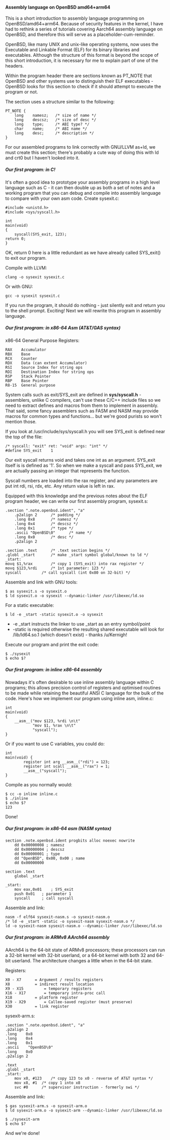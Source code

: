 #### Assembly language on OpenBSD amd64+arm64

This is a short introduction to assembly language programming on OpenBSD/amd64+arm64.  Because of security features in the kernel, I have had to rethink a series of tutorials covering Aarch64 assembly language on OpenBSD, and therefore this will serve as a placeholder-cum-reminder.

OpenBSD, like many UNIX and unix-like operating systems, now uses the Executable and Linkable Format (ELF) for its binary libraries and executables.  Although the structure of this format is beyond the scope of this short introduction, it is necessary for me to explain part of one of the headers.

Within the program header there are sections known as PT_NOTE that OpenBSD and other systems use to distinguish their ELF executables - OpenBSD looks for this section to check if it should attempt to execute the program or not.

The section uses a structure similar to the following:

    PT_NOTE {
    	long	namesz;   /* size of name */
    	long	descsz;   /* size of desc */
    	long	type;     /* ABI type? */
    	char	name;	  /* ABI name */
    	long	desc;	  /* description */
    }

For our assembled programs to link correctly with GNU/LLVM as+ld, we must create this section; there's probably a cute way of doing this with ld and crt0 but I haven't looked into it.

##### Our first program: in C!

It's often a good idea to prototype your assembly programs in a high level language such as C - it can then double up as both a set of notes and a working program that you can debug and compile into assembly language to compare with your own asm code. Create sysexit.c:

    #include <unistd.h>
    #include <sys/syscall.h>

    int
    main(void)
    {
    	syscall(SYS_exit, 123);
	return 0;
    }

OK, return 0 here is a little redundant as we have already called SYS\_exit() to exit our program.

Compile with LLVM:

    clang -o sysexit sysexit.c

Or with GNU:

    gcc -o sysexit sysexit.c

If you run the program, it should do nothing - just silently exit and return you to the shell prompt.  Exciting! Next we will rewrite this program in assembly language.
 
##### Our first program: in x86-64 Asm (AT&T/GAS syntax)

x86-64 General Purpose Registers:

    RAX    Accumulator
    RBX    Base
    RCX    Counter
    RDX    Data (can extent Accumulator)
    RSI    Source Index for string ops
    RDI    Destination Index for string ops
    RSP    Stack Pointer
    RBP    Base Pointer
    R8-15  General purpose 

System calls such as exit/SYS\_exit are defined in **sys/syscall.h** - assemblers, unlike C compilers, can't use these C/C++ include files so we need to extract defines and macros from them to implement in assembly. That said, some fancy assemblers such as FASM and NASM may provide macros for common types and functions... but we're good purists so won't mention those. 

If you look at /usr/include/sys/syscall.h you will see SYS_exit is defined near the top of the file:

    /* syscall: "exit" ret: "void" args: "int" */
    #define SYS_exit	1

Our exit syscall returns void and takes one int as an argument. SYS\_exit itself is is defined as '1'.  So when we make a syscall and pass SYS\_exit, we are actually passing an integer that represents the function.

Syscall numbers are loaded into the rax register, and any parameters are put int rdi, rsi, rdx, etc. Any return value is left in rax.

Equipped with this knowledge and the previous notes about the ELF program header, we can write our first assembly program, sysexit.s:

    .section ".note.openbsd.ident", "a"
    	.p2align 2		/* padding */
    	.long 0x8		/* namesz */
        .long 0x4		/* descsz */
        .long 0x1		/* type */ 
        .ascii "OpenBSD\0"		/* name */
        .long 0x0		/* desc */
        .p2align 2		
    
    .section .text		/* .text section begins */
    .globl _start		/* make _start symbol global/known to ld */
    _start:
   	movq $1,%rax		/* copy 1 (SYS_exit) into rax register */
	movq $123,%rdi		/* 1st parameter: 123 */
	syscall 		/* call syscall (int 0x80 on 32-bit) */

Assemble and link with GNU tools:

    $ as sysexit.s -o sysexit.o
    $ ld sysexit.o -o sysexit --dynamic-linker /usr/libexec/ld.so

For a static executable:

    $ ld -e _start -static sysexit.o -o sysexit

- -e _start instructs the linker to use _start as an entry symbol/point
- -static is required otherwise the resulting shared executable will look for /lib/ld64.so.1 (which doesn't exist) - thanks /u/Kernigh!

Execute our program and print the exit code:

    $ ./sysexit
    $ echo $?
    
##### Our first program: in inline x86-64 assembly

Nowadays it's often desirable to use inline assembly language within C programs; this allows precision control of registers and optimised routines to be made while retaining the beautiful ANSI C language for the bulk of the code.  Here's how we implement our program using inline asm, inline.c:

    int
    main(void)
    {
        __asm__("mov $123, %rdi \n\t"
                "mov $1, %rax \n\t"
                "syscall");
    }

Or if you want to use C variables, you could do:

    int
    main(void) {
        	register int arg __asm__("rdi") = 123;
        	register int scall __asm__("rax") = 1;
        	__asm__("syscall");
    }
        
Compile as you normally would:

    $ cc -o inline inline.c
    $ ./inline
    $ echo $?
    123
    

Done! 

##### Our first program: in x86-64 asm (NASM syntax) 

    section .note.openbsd.ident progbits alloc noexec nowrite
        dd 0x00000008 ; namesz
        dd 0x00000004 ; descsz
        dd 0x00000001 ; type
        dd "OpenBSD", 0x00, 0x00 ; name
        dd 0x00000000

    section .text
        global _start

    _start:
        mov eax,0x01	; SYS_exit
        push 0x01	; parameter 1
        syscall		; call syscall
        
Assemble and link:

    nasm -f elf64 sysexit-nasm.s -o sysexit-nasm.o
    /* ld -e _start -static -o sysexit-nasm sysexit-nasm.o */
    ld -o sysexit-nasm sysexit-nasm.o --dynamic-linker /usr/libexec/ld.so 
    

##### Our first program: in ARMv8 AArch64 assembly

AArch64 is the 64-bit state of ARMv8 processors; these processors can run a 32-bit kernel with 32-bit userland, or a 64-bit kernel with both 32 and 64-bit userland.  The architecture changes a little when in the 64-bit state.

Registers:

    X0 - X7	     = Argument / results registers
    X8		     = indirect result location
    X9 - X15	     = temporary registers
    X16 - X17	     = temporary intra-proc call
    X18		     = platform register
    X19 - X29	     = Callee-saved register (must preserve)
    X30		     = link register

sysexit-arm.s:

    .section ".note.openbsd.ident", "a"
    .p2align 2
    .long    0x8
    .long    0x4
    .long    0x1
    .ascii    "OpenBSD\0"
    .long    0x0
    .p2align 2
    
    .text
    .globl _start 
    _start:
        mov x0, #123	/* copy 123 to x0 - reverse of AT&T syntax */
        mov x8, #1	/* copy 1 into x8
        svc #0 		/* supervisor instruction - formerly swi */

Assemble and link:

    $ gas sysexit-arm.s -o sysexit-arm.o
    $ ld sysexit-arm.o -o sysexit-arm --dynamic-linker /usr/libexec/ld.so 

    $ ./sysexit-arm
    $ echo $?

And we're done!
